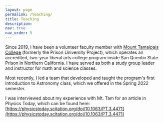 ```yaml
---
layout: page
permalink: /teaching/
title: Teaching
description: 
nav: true
nav_order: 5
---
```


Since 2019, I have been a volunteer faculty member with [Mount Tamalpais College](https://www.mttamcollege.org/) (formerly the Prison University Project), which operates an accredited, two-year liberal arts college program inside San Quentin State Prison in Northern California. I have served as both a study group leader and instructor for math and science classes. 

Most recently, I led a team that developed and taught the program's first Introduction to Astronomy class, which we offered in the Spring 2022 semester. 

I was interviewed about my experience with Mt. Tam for an article in Physics Today, which can be found here: [https://physicstoday.scitation.org/doi/10.1063/PT.3.4471](https://physicstoday.scitation.org/doi/10.1063/PT.3.4471)
